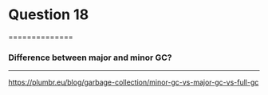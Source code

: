 # Question 18
==============
### Difference between major and minor GC?
------------------------------------------
https://plumbr.eu/blog/garbage-collection/minor-gc-vs-major-gc-vs-full-gc